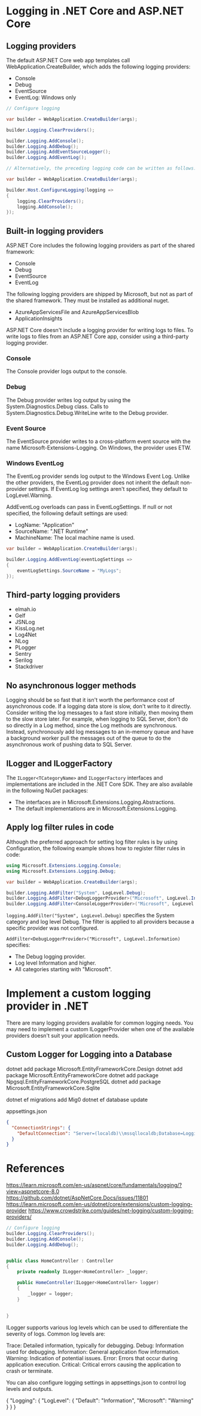 # Logging in .NET Core and ASP.NET Core

## Logging providers

The default ASP.NET Core web app templates call WebApplication.CreateBuilder, which adds the following logging providers:

* Console
* Debug
* EventSource
* EventLog: Windows only

```cs
// Configure logging

var builder = WebApplication.CreateBuilder(args);

builder.Logging.ClearProviders();

builder.Logging.AddConsole();
builder.Logging.AddDebug();
builder.Logging.AddEventSourceLogger();
builder.Logging.AddEventLog();

// Alternatively, the preceding logging code can be written as follows:

var builder = WebApplication.CreateBuilder(args);

builder.Host.ConfigureLogging(logging =>
{
    logging.ClearProviders();
    logging.AddConsole();
});
```

## Built-in logging providers
ASP.NET Core includes the following logging providers as part of the shared framework:

* Console
* Debug
* EventSource
* EventLog

The following logging providers are shipped by Microsoft, but not as part of the shared framework. They must be installed as additional nuget.

* AzureAppServicesFile and AzureAppServicesBlob
* ApplicationInsights

ASP.NET Core doesn't include a logging provider for writing logs to files. To write logs to files from an ASP.NET Core app, consider using a third-party logging provider.

### Console
The Console provider logs output to the console.

### Debug
The Debug provider writes log output by using the System.Diagnostics.Debug class. Calls to System.Diagnostics.Debug.WriteLine write to the Debug provider.

### Event Source
The EventSource provider writes to a cross-platform event source with the name Microsoft-Extensions-Logging. On Windows, the provider uses ETW.

### Windows EventLog
The EventLog provider sends log output to the Windows Event Log. Unlike the other providers, the EventLog provider does not inherit the default non-provider settings. If EventLog log settings aren't specified, they default to LogLevel.Warning.

AddEventLog overloads can pass in EventLogSettings. If null or not specified, the following default settings are used:

* LogName: "Application"
* SourceName: ".NET Runtime"
* MachineName: The local machine name is used.

```cs
var builder = WebApplication.CreateBuilder(args);

builder.Logging.AddEventLog(eventLogSettings =>
{
    eventLogSettings.SourceName = "MyLogs";
});
```

## Third-party logging providers

* elmah.io
* Gelf
* JSNLog
* KissLog.net
* Log4Net
* NLog
* PLogger
* Sentry
* Serilog
* Stackdriver

## No asynchronous logger methods

Logging should be so fast that it isn't worth the performance cost of asynchronous code. If a logging data store is slow, don't write to it directly. Consider writing the log messages to a fast store initially, then moving them to the slow store later. For example, when logging to SQL Server, don't do so directly in a Log method, since the Log methods are synchronous. Instead, synchronously add log messages to an in-memory queue and have a background worker pull the messages out of the queue to do the asynchronous work of pushing data to SQL Server.

## ILogger and ILoggerFactory
The `ILogger<TCategoryName>` and `ILoggerFactory` interfaces and implementations are included in the .NET Core SDK. They are also available in the following NuGet packages:

* The interfaces are in Microsoft.Extensions.Logging.Abstractions.
* The default implementations are in Microsoft.Extensions.Logging.

## Apply log filter rules in code

Although the preferred approach for setting log filter rules is by using Configuration, the following example shows how to register filter rules in code:

```cs
using Microsoft.Extensions.Logging.Console;
using Microsoft.Extensions.Logging.Debug;

var builder = WebApplication.CreateBuilder(args);

builder.Logging.AddFilter("System", LogLevel.Debug);
builder.Logging.AddFilter<DebugLoggerProvider>("Microsoft", LogLevel.Information);
builder.Logging.AddFilter<ConsoleLoggerProvider>("Microsoft", LogLevel.Trace);
```

`logging.AddFilter("System", LogLevel.Debug)` specifies the System category and log level Debug. The filter is applied to all providers because a specific provider was not configured.

`AddFilter<DebugLoggerProvider>("Microsoft", LogLevel.Information)` specifies:

* The Debug logging provider.
* Log level Information and higher.
* All categories starting with "Microsoft".

# Implement a custom logging provider in .NET

There are many logging providers available for common logging needs. You may need to implement a custom ILoggerProvider when one of the available providers doesn't suit your application needs.

## Custom Logger for Logging into a Database

dotnet add package Microsoft.EntityFrameworkCore.Design
dotnet add package Microsoft.EntityFrameworkCore
dotnet add package Npgsql.EntityFrameworkCore.PostgreSQL
dotnet add package Microsoft.EntityFrameworkCore.Sqlite

dotnet ef migrations add Mig0
dotnet ef database update

appsettings.json

```json
{
  "ConnectionStrings": {
    "DefaultConnection": "Server=(localdb)\\mssqllocaldb;Database=LoggingDb;Trusted_Connection=True;MultipleActiveResultSets=true"
  }
}
```


# References

https://learn.microsoft.com/en-us/aspnet/core/fundamentals/logging/?view=aspnetcore-8.0
https://github.com/dotnet/AspNetCore.Docs/issues/11801
https://learn.microsoft.com/en-us/dotnet/core/extensions/custom-logging-provider
https://www.crowdstrike.com/guides/net-logging/custom-logging-providers/





```cs
// Configure logging
builder.Logging.ClearProviders();
builder.Logging.AddConsole();
builder.Logging.AddDebug();


public class HomeController : Controller
{
    private readonly ILogger<HomeController> _logger;

    public HomeController(ILogger<HomeController> logger)
    {
        _logger = logger;
    }

    
}

```

ILogger supports various log levels which can be used to differentiate the severity of logs. Common log levels are:

Trace: Detailed information, typically for debugging.
Debug: Information used for debugging.
Information: General application flow information.
Warning: Indication of potential issues.
Error: Errors that occur during application execution.
Critical: Critical errors causing the application to crash or terminate.

You can also configure logging settings in appsettings.json to control log levels and outputs.

{
  "Logging": {
    "LogLevel": {
      "Default": "Information",
      "Microsoft": "Warning"
    }
  }
}